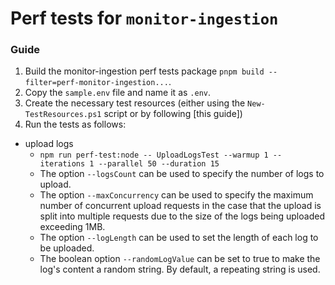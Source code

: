 # Perf tests for `monitor-ingestion`

### Guide

1. Build the monitor-ingestion perf tests package `pnpm build --filter=perf-monitor-ingestion...`.
2. Copy the `sample.env` file and name it as `.env`.
3. Create the necessary test resources (either using the `New-TestResources.ps1` script or by following [this guide])
4. Run the tests as follows:

- upload logs
  - `npm run perf-test:node -- UploadLogsTest --warmup 1 --iterations 1 --parallel 50 --duration 15`
  - The option `--logsCount` can be used to specify the number of logs to upload.
  - The option `--maxConcurrency` can be used to specify the maximum number of concurrent upload requests in the case that the
    upload is split into multiple requests due to the size of the logs being uploaded exceeding 1MB.
  - The option `--logLength` can be used to set the length of each log to be uploaded.
  - The boolean option `--randomLogValue` can be set to true to make the log's content a random string. By default, a repeating string is used.
